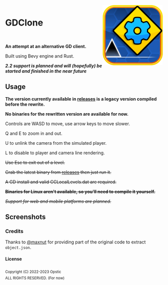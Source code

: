 <img src="https://github.com/opstic/gdclone/raw/main/assets/branding/icon.png" align="right" alt="Logo" width="192" height="192">

# GDClone

<br />

**An attempt at an alternative GD client.**

Built using Bevy engine and Rust.

***2.2 support is planned and will (hopefully) be started and finished in the near future***

## Usage

**The version currently available in [releases](https://github.com/opstic/gdclone/releases) is a legacy version compiled
before the rewrite.**

**No binaries for the rewritten version are available for now.**

Controls are WASD to move, use arrow keys to move slower.

Q and E to zoom in and out.

U to unlink the camera from the simulated player.

L to disable to player and camera line rendering.

~~Use Esc to exit out of a level.~~

~~Grab the latest binary from [releases](https://github.com/opstic/gdclone/releases) then just run it.~~

~~A GD install and valid CCLocalLevels.dat are required.~~

~~**Binaries for Linux aren't available, so you'll need to compile it yourself.**~~

~~*Support for web and mobile platforms are planned.*~~

## Screenshots

### Credits

Thanks to [@maxnut](https://github.com/maxnut) for providing part of the original code to extract `object.json`.

#### License

<sub>
Copyright (C) 2022-2023 Opstic
</sub>
<br />
<sub>
ALL RIGHTS RESERVED. (For now)
</sub>